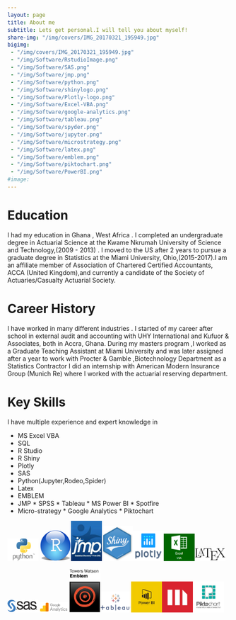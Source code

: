 ```yaml
---
layout: page
title: About me
subtitle: Lets get personal.I will tell you about myself!
share-img: "/img/covers/IMG_20170321_195949.jpg"
bigimg:
 - "/img/covers/IMG_20170321_195949.jpg"
 - "/img/Software/RstudioImage.png"
 - "/img/Software/SAS.png"
 - "/img/Software/jmp.png"
 - "/img/Software/python.png"
 - "/img/Software/shinylogo.png"
 - "/img/Software/Plotly-logo.png"
 - "/img/Software/Excel-VBA.png"
 - "/img/Software/google-analytics.png"
 - "/img/Software/tableau.png"
 - "/img/Software/spyder.png"
 - "/img/Software/jupyter.png"
 - "/img/Software/microstrategy.png"
 - "/img/Software/latex.png"
 - "/img/Software/emblem.png"
 - "/img/Software/piktochart.png"
 - "/img/Software/PowerBI.png"
#image:
---
```



# Education

 I had my education in Ghana , West Africa . I completed an undergraduate degree in  Actuarial Science at the 
 Kwame Nkrumah University of Science and Technology,(2009 - 2013) . I moved to the US after 2 years to pursue 
a graduate degree in Statistics at the Miami University, Ohio,(2015-2017).I am an  affiliate member of 
Association of Chartered Certified Accountants, ACCA (United Kingdom),and currently a candidate of the 
Society of Actuaries/Casualty Actuarial Society.


# Career History

I have worked in many different industries . I started of my career after school in external audit and accounting with 
UHY International and  Kufuor & Associates, both in  Accra, Ghana. 
During my masters program ,I worked as a Graduate Teaching Assistant at  Miami University and was later assigned 
after a year to work with Procter & Gamble ,Biotechnology Department as a Statistics Contractor
I did an internship with  American Modern Insurance Group (Munich Re) where I worked with the actuarial reserving department.

# Key Skills

I have multiple experience and expert knowledge in 
* MS Excel VBA  
* SQL 
* R Studio 
* R Shiny  
* Plotly   
* SAS 
* Python(Jupyter,Rodeo,Spider)
* Latex 
* EMBLEM
* JMP  * SPSS  * Tableau  * MS Power BI  * Spotfire
* Micro-strategy  * Google Analytics   * Piktochart 


<img src="/img/Software/python.png" width="70"> <img src="/img/Software/RstudioImage.png" width="70"><img src="/img/Software/jmp.png" width="70"><img src="/img/Software/shinylogo.png" width="70"><img src="/img/Software/Plotly-logo.png" width="70"><img src="/img/Software/Excel-VBA.png" width="70"><img src="/img/Software/latex.png" width="70">

<img src="/img/Software/SAS.png" width="70"><img src="/img/Software/google-analytics.png" width="70"><img src="/img/Software/emblem.png" width="70"><img src="/img/Software/tableau.png" width="70"><img src="/img/Software/PowerBI.png" width="70"><img src="/img/Software/microstrategy.png" width="70"><img src="/img/Software/piktochart.png" width="70">

